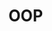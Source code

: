 # OOP

##

```cpp


```


##

```cpp


```


##

```cpp


```


##

```cpp


```


##

```cpp


```


##

```cpp


```


##

```cpp


```


##

```cpp


```


##

```cpp


```


##

```cpp


```


##

```cpp


```


##

```cpp


```


##

```cpp


```


##

```cpp


```


##

```cpp


```


##

```cpp


```


##

```cpp


```


##

```cpp


```


##

```cpp


```


##

```cpp


```


##

```cpp


```


##

```cpp


```


##

```cpp


```


##

```cpp


```


##

```cpp


```


##

```cpp


```


##

```cpp


```


##

```cpp


```


##

```cpp


```


##

```cpp


```


##

```cpp


```


##

```cpp


```


##

```cpp


```


##

```cpp


```


##

```cpp


```


##

```cpp


```


##

```cpp


```

